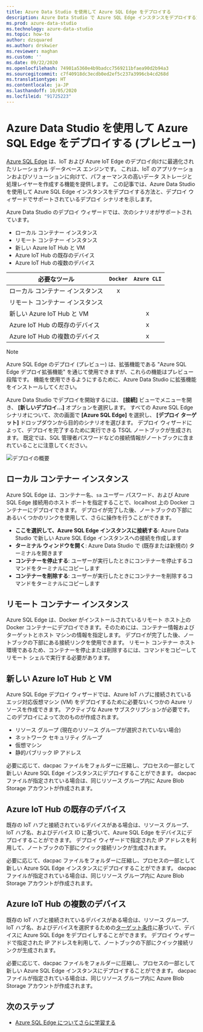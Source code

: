 ```yaml
---
title: Azure Data Studio を使用して Azure SQL Edge をデプロイする
description: Azure Data Studio で Azure SQL Edge インスタンスをデプロイする方法
ms.prod: azure-data-studio
ms.technology: azure-data-studio
ms.topic: how-to
author: dzsquared
ms.author: drskwier
ms.reviewer: maghan
ms.custom: ''
ms.date: 09/22/2020
ms.openlocfilehash: 74901a5360e4b9badcc7569211bfaea90d2b94a3
ms.sourcegitcommit: c7f40918dc3ecdb0ed2ef5c237a3996cb4cd268d
ms.translationtype: HT
ms.contentlocale: ja-JP
ms.lasthandoff: 10/05/2020
ms.locfileid: "91725223"
---
```

# <a name="deploy-azure-sql-edge-with-azure-data-studio-preview"></a>Azure Data Studio を使用して Azure SQL Edge をデプロイする (プレビュー)

[Azure SQL Edge](/azure/azure-sql-edge/overview) は、IoT および Azure IoT Edge のデプロイ向けに最適化されたリレーショナル データベース エンジンです。 これは、IoT のアプリケーションおよびソリューションに向けて、パフォーマンスの高いデータ ストレージと処理レイヤーを作成する機能を提供します。 この記事では、Azure Data Studio を使用して Azure SQL Edge インスタンスをデプロイする方法と、デプロイ ウィザードでサポートされているデプロイ シナリオを示します。  

Azure Data Studio のデプロイ ウィザードでは、次のシナリオがサポートされています。

- ローカル コンテナー インスタンス
- リモート コンテナー インスタンス
- 新しい Azure IoT Hub と VM
- Azure IoT Hub の既存のデバイス
- Azure IoT Hub の複数のデバイス

| 必要なツール | `Docker` | `Azure CLI` |
| ------------- | :---: | :---: |
| ローカル コンテナー インスタンス | x | |
| リモート コンテナー インスタンス | | |
| 新しい Azure IoT Hub と VM | | x |
| Azure IoT Hub の既存のデバイス |  | x |
| Azure IoT Hub の複数のデバイス |   |  x |

> [!NOTE]
> Azure SQL Edge のデプロイ (プレビュー) は、拡張機能である "Azure SQL Edge デプロイ拡張機能" を通じて使用できますが、これらの機能はプレビュー段階です。 機能を使用できるようにするために、Azure Data Studio に拡張機能をインストールしてください。

Azure Data Studio でデプロイを開始するには、 **[接続]** ビューでメニューを開き、 **[新しいデプロイ...]** オプションを選択します。  すべての Azure SQL Edge シナリオについて、次の画面で **[Azure SQL Edge]** を選択し、 **[デプロイ ターゲット]** ドロップダウンから目的のシナリオを選びます。 デプロイ ウィザードによって、デプロイを完了するために実行できる TSQL ノートブックが生成されます。 既定では、SQL 管理者パスワードなどの接続情報がノートブックに含まれていることに注意してください。

![デプロイの概要](media/deploy-azure-sql-edge/deploy-overview.png)

## <a name="local-container-instance"></a>ローカル コンテナー インスタンス

Azure SQL Edge は、コンテナー名、`sa` ユーザー パスワード、および Azure SQL Edge 接続用のホスト ポートを指定することで、localhost 上の Docker コンテナーにデプロイできます。  デプロイが完了した後、ノートブックの下部にあるいくつかのリンクを使用して、さらに操作を行うことができます。

- **ここを選択して、Azure SQL Edge インスタンスに接続する**: Azure Data Studio で新しい Azure SQL Edge インスタンスへの接続を作成します
- **ターミナル ウィンドウを開く**: Azure Data Studio で (既存または新規の) ターミナルを開きます
- **コンテナーを停止する**: ユーザーが実行したときにコンテナーを停止するコマンドをターミナルにコピーします
- **コンテナーを削除する**: ユーザーが実行したときにコンテナーを削除するコマンドをターミナルにコピーします

## <a name="remote-container-instance"></a>リモート コンテナー インスタンス

Azure SQL Edge は、Docker がインストールされているリモート ホスト上の Docker コンテナーにデプロイできます。そのためには、コンテナー情報およびターゲットとホスト マシンの情報を指定します。  デプロイが完了した後、ノートブックの下部にある接続リンクを使用できます。  リモート コンテナー ホスト環境であるため、コンテナーを停止または削除するには、コマンドをコピーしてリモート シェルで実行する必要があります。

## <a name="new-azure-iot-hub-and-vm"></a>新しい Azure IoT Hub と VM

Azure SQL Edge デプロイ ウィザードでは、Azure IoT ハブに接続されているエッジ対応仮想マシン (VM) をデプロイするために必要ないくつかの Azure リソースを作成できます。 アクティブな Azure サブスクリプションが必要です。 このデプロイによって次のものが作成されます。

- リソース グループ (現在のリソース グループが選択されていない場合)
- ネットワーク セキュリティ グループ
- 仮想マシン
- 静的パブリック IP アドレス

必要に応じて、dacpac ファイルをフォルダーに圧縮し、プロセスの一部として新しい Azure SQL Edge インスタンスにデプロイすることができます。  dacpac ファイルが指定されている場合は、同じリソース グループ内に Azure Blob Storage アカウントが作成されます。

## <a name="existing-device-of-an-azure-iot-hub"></a>Azure IoT Hub の既存のデバイス

既存の IoT ハブと接続されているデバイスがある場合は、リソース グループ、IoT ハブ名、およびデバイス ID に基づいて、Azure SQL Edge をデバイスにデプロイすることができます。
デプロイ ウィザードで指定された IP アドレスを利用して、ノートブックの下部にクイック接続リンクが生成されます。

必要に応じて、dacpac ファイルをフォルダーに圧縮し、プロセスの一部として新しい Azure SQL Edge インスタンスにデプロイすることができます。  dacpac ファイルが指定されている場合は、同じリソース グループ内に Azure Blob Storage アカウントが作成されます。

## <a name="multiple-devices-of-an-azure-iot-hub"></a>Azure IoT Hub の複数のデバイス

既存の IoT ハブと接続されているデバイスがある場合は、リソース グループ、IoT ハブ名、およびデバイスを選択するための[ターゲット条件](/azure/iot-edge/module-deployment-monitoring#target-condition)に基づいて、デバイスに Azure SQL Edge をデプロイしすることができます。
デプロイ ウィザードで指定された IP アドレスを利用して、ノートブックの下部にクイック接続リンクが生成されます。

必要に応じて、dacpac ファイルをフォルダーに圧縮し、プロセスの一部として新しい Azure SQL Edge インスタンスにデプロイすることができます。  dacpac ファイルが指定されている場合は、同じリソース グループ内に Azure Blob Storage アカウントが作成されます。

## <a name="next-steps"></a>次のステップ

- [Azure SQL Edge についてさらに学習する](/azure/azure-sql-edge/)